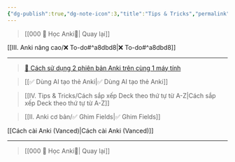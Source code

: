 ```yaml
---
{"dg-publish":true,"dg-note-icon":3,"title":"Tips & Tricks","permalink":"/iv-tips-and-tricks/iv-tips-and-tricks/","dgPassFrontmatter":true}
---
```




> [[000 🌟 Học Anki🌟\| Quay lại]]

[[III. Anki nâng cao/❌ To-do#^a8dbd8\|❌ To-do#^a8dbd8]]
___

> [👑 Cách sử dụng 2 phiên bản Anki trên cùng 1 máy tính](https://www.facebook.com/100006970567626/videos/1454785538639082/)

> [[✅ Dùng AI tạo thẻ Anki\|✅ Dùng AI tạo thẻ Anki]]

> [[IV. Tips & Tricks/Cách sắp xếp Deck theo thứ tự từ A-Z\|Cách sắp xếp Deck theo thứ tự từ A-Z]]

> [[II. Anki cơ bản/✅ Ghim Fields\|✅ Ghim Fields]]

[[Cách cài Anki (Vanced)\|Cách cài Anki (Vanced)]]

___

> [[000 🌟 Học Anki🌟\| Quay lại]]